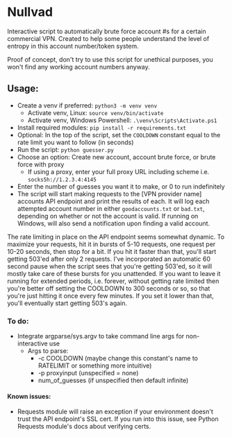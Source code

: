 # Nullvad
Interactive script to automatically brute force account #s for a certain commercial VPN. Created to help some people understand the level of entropy in this account number/token system. 

Proof of concept, don't try to use this script for unethical purposes, you won't find any working account numbers anyway.

## Usage:
- Create a venv if preferred: `python3 -m venv venv`
  - Activate venv, Linux: `source venv/bin/activate`
  - Activate venv, Windows Powershell: `.\venv\Scripts\Activate.ps1`
- Install required modules: `pip install -r requirements.txt`
- Optional: In the top of the script, set the `COOLDOWN` constant equal to the rate limit you want to follow (in seconds)
- Run the script: `python guesser.py`
- Choose an option: Create new account, account brute force, or brute force with proxy
  - If using a proxy, enter your full proxy URL including scheme i.e. `socks5h://1.2.3.4:4145`
- Enter the number of guesses you want it to make, or 0 to run indefinitely
- The script will start making requests to the [VPN provider name] accounts API endpoint and print the results of each. It will log each attempted account number in either `goodaccounts.txt` or `bad.txt`, depending on whether or not the account is valid. If running on Windows, will also send a notification upon finding a valid account.

The rate limiting in place on the API endpoint seems somewhat dynamic. To maximize your requests, hit it in bursts of 5-10 requests, one request per 10-20 seconds, then stop for a bit. If you hit it faster than that, you'll start getting 503'ed after only 2 requests. I've incorporated an automatic 60 second pause when the script sees that you're getting 503'ed, so it will mostly take care of these bursts for you unattended. If you want to leave it running for extended periods, i.e. forever, without getting rate limited then you're better off setting the COOLDOWN to 300 seconds or so, so that you're just hitting it once every few minutes. If you set it lower than that, you'll eventually start getting 503's again.

### To do:

- Integrate argparse/sys.argv to take command line args for non-interactive use
  - Args to parse:
    - -c COOLDOWN (maybe change this constant's name to RATELIMIT or something more intuitive)
    - -p proxyinput (unspecified = none)
    - num_of_guesses (if unspecified then default infinite)

#### Known issues:

- Requests module will raise an exception if your environment doesn't trust the API endpoint's SSL cert. If you run into this issue, see Python Requests module's docs about verifying certs.
